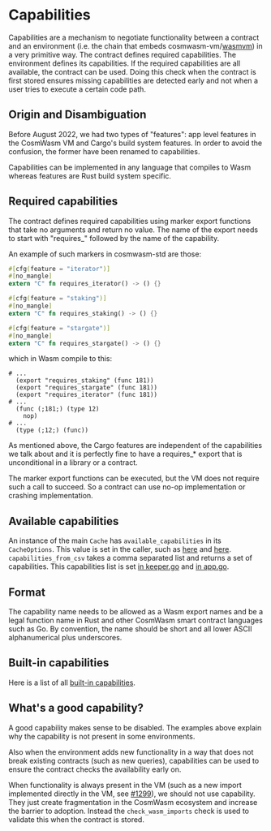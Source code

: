 # Capabilities

Capabilities are a mechanism to negotiate functionality between a contract and
an environment (i.e. the chain that embeds cosmwasm-vm/[wasmvm]) in a very
primitive way. The contract defines required capabilities. The environment
defines its capabilities. If the required capabilities are all available, the
contract can be used. Doing this check when the contract is first stored ensures
missing capabilities are detected early and not when a user tries to execute a
certain code path.

## Origin and Disambiguation

Before August 2022, we had two types of "features": app level features in the
CosmWasm VM and Cargo's build system features. In order to avoid the confusion,
the former have been renamed to capabilities.

Capabilities can be implemented in any language that compiles to Wasm whereas
features are Rust build system specific.

## Required capabilities

The contract defines required capabilities using marker export functions that
take no arguments and return no value. The name of the export needs to start
with "requires\_" followed by the name of the capability.

An example of such markers in cosmwasm-std are those:

```rust
#[cfg(feature = "iterator")]
#[no_mangle]
extern "C" fn requires_iterator() -> () {}

#[cfg(feature = "staking")]
#[no_mangle]
extern "C" fn requires_staking() -> () {}

#[cfg(feature = "stargate")]
#[no_mangle]
extern "C" fn requires_stargate() -> () {}
```

which in Wasm compile to this:

```
# ...
  (export "requires_staking" (func 181))
  (export "requires_stargate" (func 181))
  (export "requires_iterator" (func 181))
# ...
  (func (;181;) (type 12)
    nop)
# ...
  (type (;12;) (func))
```

As mentioned above, the Cargo features are independent of the capabilities we
talk about and it is perfectly fine to have a requires\_\* export that is
unconditional in a library or a contract.

The marker export functions can be executed, but the VM does not require such a
call to succeed. So a contract can use no-op implementation or crashing
implementation.

## Available capabilities

An instance of the main `Cache` has `available_capabilities` in its
`CacheOptions`. This value is set in the caller, such as
[here](https://github.com/CosmWasm/wasmvm/blob/v1.0.0-rc.0/libwasmvm/src/cache.rs#L75)
and
[here](https://github.com/CosmWasm/wasmvm/blob/v1.0.0-rc.0/libwasmvm/src/cache.rs#L62).
`capabilities_from_csv` takes a comma separated list and returns a set of
capabilities. This capabilities list is set
[in keeper.go](https://github.com/CosmWasm/wasmd/blob/v0.27.0-rc0/x/wasm/keeper/keeper.go#L100)
and
[in app.go](https://github.com/CosmWasm/wasmd/blob/v0.27.0-rc0/app/app.go#L475-L496).

## Format

The capability name needs to be allowed as a Wasm export names and be a legal
function name in Rust and other CosmWasm smart contract languages such as Go. By
convention, the name should be short and all lower ASCII alphanumerical plus
underscores.

## Built-in capabilities

Here is a list of all [built-in capabilities](CAPABILITIES-BUILT-IN.md).

## What's a good capability?

A good capability makes sense to be disabled. The examples above explain why the
capability is not present in some environments.

Also when the environment adds new functionality in a way that does not break
existing contracts (such as new queries), capabilities can be used to ensure the
contract checks the availability early on.

When functionality is always present in the VM (such as a new import implemented
directly in the VM, see [#1299]), we should not use capability. They just create
fragmentation in the CosmWasm ecosystem and increase the barrier to adoption.
Instead the `check_wasm_imports` check is used to validate this when the
contract is stored.

[wasmvm]: https://github.com/CosmWasm/wasmvm
[#1299]: https://github.com/CosmWasm/cosmwasm/pull/1299

